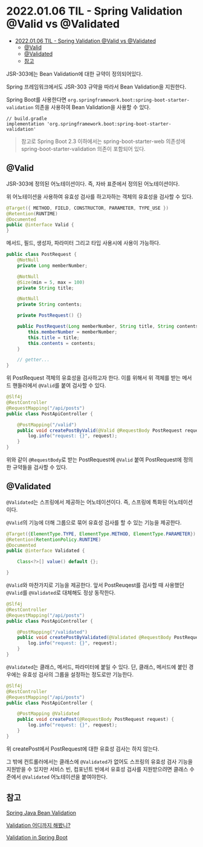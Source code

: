 # 2022.01.06 TIL - Spring Validation @Valid vs @Validated

- [2022.01.06 TIL - Spring Validation @Valid vs @Validated](#20220106-til---spring-validation-valid-vs-validated)
  - [@Valid](#valid)
  - [@Validated](#validated)
  - [참고](#참고)

JSR-303에는 Bean Validation에 대한 규약이 정의되어있다. 

Spring 프레임워크에서도 JSR-303 규약을 따라서 Bean Validation을 지원한다.

Spring Boot를 사용한다면 `org.springframework.boot:spring-boot-starter-validation` 의존을 사용하여 Bean Validation을 사용할 수 있다.

```
// build.gradle
implementation 'org.springframework.boot:spring-boot-starter-validation'
```

> 참고로 Spring Boot 2.3 이하에서는 spring-boot-starter-web 의존성에 spring-boot-starter-validation 의존이 포함되어 있다.

## @Valid

JSR-303에 정의된 어노테이션이다. 즉, 자바 표준에서 정의된 어노테이션이다.

위 어노테이션을 사용하여 유효성 검사를 하고자하는 객체의 유효성을 검사할 수 있다.

```java
@Target({ METHOD, FIELD, CONSTRUCTOR, PARAMETER, TYPE_USE })
@Retention(RUNTIME)
@Documented
public @interface Valid {
}
```

메서드, 필드, 생성자, 파라미터 그리고 타입 사용시에 사용이 가능하다.


```java
public class PostRequest {
    @NotNull
    private Long memberNumber;

    @NotNull
    @Size(min = 5, max = 100)
    private String title;

    @NotNull
    private String contents;

    private PostRequest() {}

    public PostRequest(Long memberNumber, String title, String contents) {
        this.memberNumber = memberNumber;
        this.title = title;
        this.contents = contents;
    }

    // getter...
}
```

위 PostRequest 객체의 유효성을 검사하고자 한다. 이를 위해서 위 객체를 받는 메서드 핸들러에서 `@Valid`를 붙여 검사할 수 있다.

```java
@Slf4j
@RestController
@RequestMapping("/api/posts")
public class PostApiController {

    @PostMapping("/valid")
    public void createPostByValid(@Valid @RequestBody PostRequest request) {
        log.info("request: {}", request);
    }
}

```

위와 같이 `@RequestBody`로 받는 PostRequest에 `@Valid` 붙여 PostRequest에 정의한 규약들을 검사할 수 있다.

## @Validated

`@Validated`는 스프링에서 제공하는 어노테이션이다. 즉, 스프링에 특화된 어노테이션이다.

`@Valid`의 기능에 더해 그룹으로 묶어 유효성 검사를 할 수 있는 기능을 제공한다.

```java
@Target({ElementType.TYPE, ElementType.METHOD, ElementType.PARAMETER})
@Retention(RetentionPolicy.RUNTIME)
@Documented
public @interface Validated {

    Class<?>[] value() default {};

}
```

`@Valid`와 마찬가지로 기능을 제공한다. 앞서 PostReuqest를 검사할 때 사용했던 `@Valid`를 `@Validated`로 대체해도 정상 동작한다.

```java
@Slf4j
@RestController
@RequestMapping("/api/posts")
public class PostApiController {

    @PostMapping("/validated")
    public void createPostByValidated(@Validated @RequestBody PostRequest request) {
        log.info("request: {}", request);
    }
}
```

`@Validated`는 클래스, 메서드, 파라미터에 붙일 수 있다. 단, 클래스, 메서드에 붙인 경우에는 유효성 검사의 그룹을 설정하는 정도로만 기능한다.

```java
@Slf4j
@RestController
@RequestMapping("/api/posts")
public class PostApiController {

    @PostMapping @Validated
    public void createPost(@RequestBody PostRequest request) {
        log.info("request: {}", request);
    }
}
```
위 createPost에서 PostRequest에 대한 유효성 검사는 하지 않는다.

그 밖에 컨트롤러에서는 클래스에 `@Validated`가 없어도 스프링의 유효성 검사 기능을 지원받을 수 있지만 서비스 빈, 컴포넌트 빈에서 유효성 검사를 지원받으려면 클래스 수준에서 `@Validated` 어노테이션을 붙여야한다.


## 참고

[Spring Java Bean Validation](https://docs.spring.io/spring-framework/docs/5.3.9/reference/html/core.html#validation-beanvalidation)

[Validation 어디까지 해봤니?](https://meetup.toast.com/posts/223)

[Validation in Spring Boot](https://www.baeldung.com/spring-boot-bean-validation)